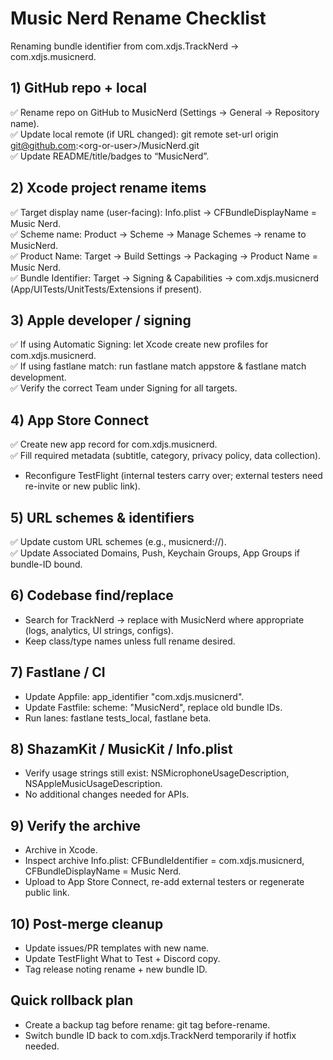 # **Music Nerd Rename Checklist**

Renaming bundle identifier from com.xdjs.TrackNerd → com.xdjs.musicnerd.

## **1\) GitHub repo \+ local**

✅ Rename repo on GitHub to MusicNerd (Settings → General → Repository name).  
✅ Update local remote (if URL changed): git remote set-url origin git@github.com:\<org-or-user\>/MusicNerd.git  
✅ Update README/title/badges to “MusicNerd”.

## **2\) Xcode project rename items**

✅ Target display name (user-facing): Info.plist → CFBundleDisplayName \= Music Nerd.  
✅ Scheme name: Product → Scheme → Manage Schemes → rename to MusicNerd.  
✅ Product Name: Target → Build Settings → Packaging → Product Name \= Music Nerd.  
✅ Bundle Identifier: Target → Signing & Capabilities → com.xdjs.musicnerd (App/UITests/UnitTests/Extensions if present).

## **3\) Apple developer / signing**

✅ If using Automatic Signing: let Xcode create new profiles for com.xdjs.musicnerd.  
✅ If using fastlane match: run fastlane match appstore & fastlane match development.  
✅ Verify the correct Team under Signing for all targets.

## **4\) App Store Connect**

✅ Create new app record for com.xdjs.musicnerd.  
✅ Fill required metadata (subtitle, category, privacy policy, data collection).  
* Reconfigure TestFlight (internal testers carry over; external testers need re-invite or new public link).

## **5\) URL schemes & identifiers**

✅ Update custom URL schemes (e.g., musicnerd://).  
✅ Update Associated Domains, Push, Keychain Groups, App Groups if bundle-ID bound.

## **6\) Codebase find/replace**

* Search for TrackNerd → replace with MusicNerd where appropriate (logs, analytics, UI strings, configs).  
* Keep class/type names unless full rename desired.

## **7\) Fastlane / CI**

* Update Appfile: app\_identifier "com.xdjs.musicnerd".  
* Update Fastfile: scheme: "MusicNerd", replace old bundle IDs.  
* Run lanes: fastlane tests\_local, fastlane beta.

## **8\) ShazamKit / MusicKit / Info.plist**

* Verify usage strings still exist: NSMicrophoneUsageDescription, NSAppleMusicUsageDescription.  
* No additional changes needed for APIs.

## **9\) Verify the archive**

* Archive in Xcode.  
* Inspect archive Info.plist: CFBundleIdentifier \= com.xdjs.musicnerd, CFBundleDisplayName \= Music Nerd.  
* Upload to App Store Connect, re-add external testers or regenerate public link.

## **10\) Post-merge cleanup**

* Update issues/PR templates with new name.  
* Update TestFlight What to Test \+ Discord copy.  
* Tag release noting rename \+ new bundle ID.

## **Quick rollback plan**

* Create a backup tag before rename: git tag before-rename.  
* Switch bundle ID back to com.xdjs.TrackNerd temporarily if hotfix needed.
